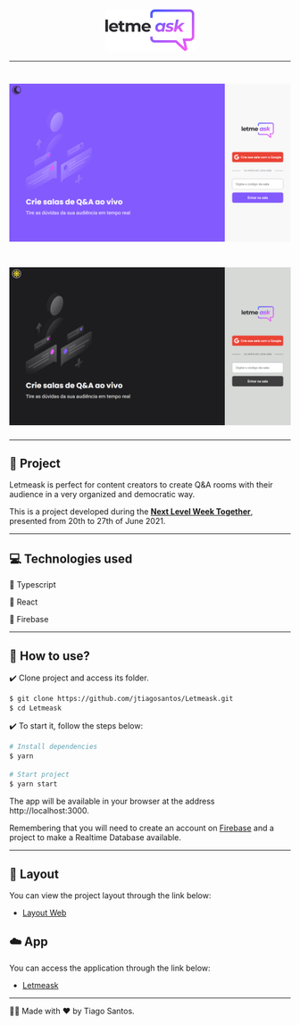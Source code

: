 <p align="center">
  <img alt="Letmeask" src=".github/logo.svg" width="160px">
</p>

<hr>

<h1 align="center">
    <img alt="Letmeask" src=".github/cover-light.png" />
</h1>

<h1 align="center">
    <img alt="Letmeask" src=".github/cover-dark.png" />
</h1>

<hr>

## :memo: Project

Letmeask is perfect for content creators to create Q&A rooms with their audience in a very organized and democratic way.

This is a project developed during the **[Next Level Week Together](https://nextlevelweek.com/)**, presented from 20th to 27th of June 2021.

<hr>

## :computer: Technologies used

:pushpin: Typescript

:pushpin: React

:pushpin: Firebase

<hr>

## :rocket: How to use?

:heavy_check_mark: Clone project and access its folder.

```bash
$ git clone https://github.com/jtiagosantos/Letmeask.git
$ cd Letmeask
```

:heavy_check_mark: To start it, follow the steps below:

```bash
# Install dependencies
$ yarn

# Start project
$ yarn start
```

The app will be available in your browser at the address http://localhost:3000.

Remembering that you will need to create an account on [Firebase](https://firebase.google.com/) and a project to make a Realtime Database available.

<hr>

## 🔖 Layout

You can view the project layout through the link below:

- [Layout Web](https://www.figma.com/file/u0BQK8rCf2KgzcukdRRCWh/Letmeask/duplicate) 


## :cloud: App

You can access the application through the link below:

- [Letmeask](https://letmeask-dea2f.web.app/)

<hr>

:man_technologist: Made with :heart: by Tiago Santos.
